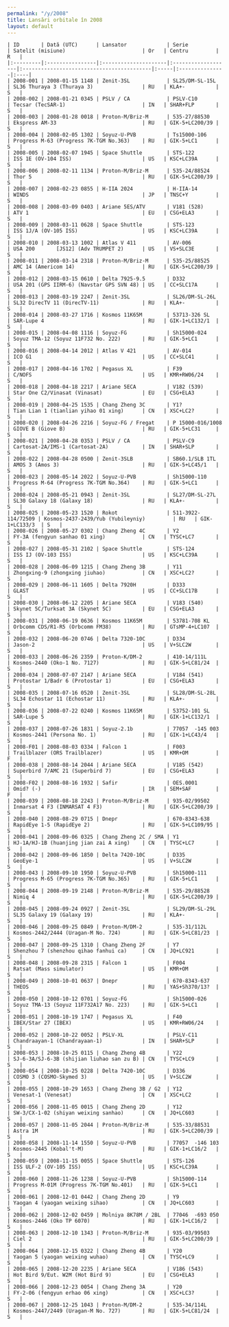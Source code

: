 ```yaml
---
permalink: "/y/2008"
title: Lansări orbitale în 2008
layout: default
---
```


    | ID       | Dată (UTC)      | Lansator             | Serie              | Satelit (misiune)                         | Or   | Centru         | R   |
    |:---------|:----------------|:---------------------|:-------------------|:------------------------------------------|:-----|:---------------|:----|
    | 2008-001 | 2008-01-15 1148 | Zenit-3SL            | SL25/DM-SL-15L     | SL36 Thuraya 3 (Thuraya 3)                | RU   | KLA+-          | S   |
    | 2008-002 | 2008-01-21 0345 | PSLV / CA            | PSLV-C10           | Tecsar (TecSAR-1)                         | IN   | SHAR+FLP       | S   |
    | 2008-003 | 2008-01-28 0018 | Proton-M/Briz-M      | 535-27/88530       | Ekspress AM-33                            | RU   | GIK-5+LC200/39 | S   |
    | 2008-004 | 2008-02-05 1302 | Soyuz-U-PVB          | Ts15000-106        | Progress M-63 (Progress 7K-TGM No.363)    | RU   | GIK-5+LC1      | S   |
    | 2008-005 | 2008-02-07 1945 | Space Shuttle        | STS-122            | ISS 1E (OV-104 ISS)                       | US   | KSC+LC39A      | S   |
    | 2008-006 | 2008-02-11 1134 | Proton-M/Briz-M      | 535-24/88524       | Thor 5                                    | RU   | GIK-5+LC200/39 | S   |
    | 2008-007 | 2008-02-23 0855 | H-IIA 2024           | H-IIA-14           | WINDS                                     | JP   | TNSC+Y         | S   |
    | 2008-008 | 2008-03-09 0403 | Ariane 5ES/ATV       | V181 (528)         | ATV 1                                     | EU   | CSG+ELA3       | S   |
    | 2008-009 | 2008-03-11 0628 | Space Shuttle        | STS-123            | ISS 1J/A (OV-105 ISS)                     | US   | KSC+LC39A      | S   |
    | 2008-010 | 2008-03-13 1002 | Atlas V 411          | AV-006             | USA 200       [JS12] (Adv TRUMPET 2)      | US   | VS+SLC3E       | S   |
    | 2008-011 | 2008-03-14 2318 | Proton-M/Briz-M      | 535-25/88525       | AMC 14 (Americom 14)                      | RU   | GIK-5+LC200/39 | S   |
    | 2008-012 | 2008-03-15 0610 | Delta 7925-9.5       | D332               | USA 201 (GPS IIRM-6) (Navstar GPS SVN 48) | US   | CC+SLC17A      | S   |
    | 2008-013 | 2008-03-19 2247 | Zenit-3SL            | SL26/DM-SL-26L     | SL32 DirecTV 11 (DirecTV-11)              | RU   | KLA+-          | S   |
    | 2008-014 | 2008-03-27 1716 | Kosmos 11K65M        | 53713-326 SL       | SAR-Lupe 4                                | RU   | GIK-1+LC132/1  | S   |
    | 2008-015 | 2008-04-08 1116 | Soyuz-FG             | Sh15000-024        | Soyuz TMA-12 (Soyuz 11F732 No. 222)       | RU   | GIK-5+LC1      | S   |
    | 2008-016 | 2008-04-14 2012 | Atlas V 421          | AV-014             | ICO G1                                    | US   | CC+SLC41       | S   |
    | 2008-017 | 2008-04-16 1702 | Pegasus XL           | F39                | C/NOFS                                    | US   | KMR+RW06/24    | S   |
    | 2008-018 | 2008-04-18 2217 | Ariane 5ECA          | V182 (539)         | Star One C2/Vinasat (Vinasat)             | EU   | CSG+ELA3       | S   |
    | 2008-019 | 2008-04-25 1535 | Chang Zheng 3C       | Y1?                | Tian Lian 1 (tianlian yihao 01 xing)      | CN   | XSC+LC2?       | S   |
    | 2008-020 | 2008-04-26 2216 | Soyuz-FG / Fregat    | P 15000-016/1008   | GIOVE B (Giove B)                         | RU   | GIK-5+LC31     | S   |
    | 2008-021 | 2008-04-28 0353 | PSLV / CA            | PSLV-C9            | Cartosat-2A/IMS-1 (Cartosat-2A)           | IN   | SHAR+SLP       | S   |
    | 2008-022 | 2008-04-28 0500 | Zenit-3SLB           | SB60.1/SLB 1TL     | AMOS 3 (Amos 3)                           | RU   | GIK-5+LC45/1   | S   |
    | 2008-023 | 2008-05-14 2022 | Soyuz-U-PVB          | Sh15000-110        | Progress M-64 (Progress 7K-TGM No.364)    | RU   | GIK-5+LC1      | S   |
    | 2008-024 | 2008-05-21 0943 | Zenit-3SL            | SL27/DM-SL-27L     | SL30 Galaxy 18 (Galaxy 18)                | RU   | KLA+-          | S   |
    | 2008-025 | 2008-05-23 1520 | Rokot                | 511-3922-114/72509 | Kosmos-2437-2439/Yub (Yubileyniy)         | RU   | GIK-1+LC133/3  | S   |
    | 2008-026 | 2008-05-27 0302 | Chang Zheng 4C       | Y2                 | FY-3A (fengyun sanhao 01 xing)            | CN   | TYSC+LC7       | S   |
    | 2008-027 | 2008-05-31 2102 | Space Shuttle        | STS-124            | ISS IJ (OV-103 ISS)                       | US   | KSC+LC39A      | S   |
    | 2008-028 | 2008-06-09 1215 | Chang Zheng 3B       | Y11                | Zhongxing-9 (zhongxing jiuhao)            | CN   | XSC+LC2?       | S   |
    | 2008-029 | 2008-06-11 1605 | Delta 7920H          | D333               | GLAST                                     | US   | CC+SLC17B      | S   |
    | 2008-030 | 2008-06-12 2205 | Ariane 5ECA          | V183 (540)         | Skynet 5C/Turksat 3A (Skynet 5C)          | EU   | CSG+ELA3       | S   |
    | 2008-031 | 2008-06-19 0636 | Kosmos 11K65M        | 53781-708 KL       | Orbcomm CDS/R1-R5 (Orbcomm FM38)          | RU   | GTsMP-4+LC107  | S   |
    | 2008-032 | 2008-06-20 0746 | Delta 7320-10C       | D334               | Jason-2                                   | US   | V+SLC2W        | S   |
    | 2008-033 | 2008-06-26 2359 | Proton-K/DM-2        | 410-14/111L        | Kosmos-2440 (Oko-1 No. 7127)              | RU   | GIK-5+LC81/24  | S   |
    | 2008-034 | 2008-07-07 2147 | Ariane 5ECA          | V184 (541)         | Protostar 1/Badr 6 (Protostar 1)          | EU   | CSG+ELA3       | S   |
    | 2008-035 | 2008-07-16 0520 | Zenit-3SL            | SL28/DM-SL-28L     | SL34 Echostar 11 (Echostar 11)            | RU   | KLA+-          | S   |
    | 2008-036 | 2008-07-22 0240 | Kosmos 11K65M        | 53752-101 SL       | SAR-Lupe 5                                | RU   | GIK-1+LC132/1  | S   |
    | 2008-037 | 2008-07-26 1831 | Soyuz-2.1b           | 77057  -145 003    | Kosmos-2441 (Persona No. 1)               | RU   | GIK-1+LC43/4   | S   |
    | 2008-F01 | 2008-08-03 0334 | Falcon 1             | F003               | Trailblazer (ORS Trailblazer)             | US   | KMR+OM         | F   |
    | 2008-038 | 2008-08-14 2044 | Ariane 5ECA          | V185 (542)         | Superbird 7/AMC 21 (Superbird 7)          | EU   | CSG+ELA3       | S   |
    | 2008-F02 | 2008-08-16 1932 | Safir                | OES.0001           | Omid? (-)                                 | IR   | SEM+SAF        | F   |
    | 2008-039 | 2008-08-18 2243 | Proton-M/Briz-M      | 935-02/99502       | Inmarsat 4 F3 (INMARSAT 4 F3)             | RU   | GIK-5+LC200/39 | S   |
    | 2008-040 | 2008-08-29 0715 | Dnepr                | 670-8343-638       | RapidEye 1-5 (RapidEye 2)                 | RU   | GIK-5+LC109/95 | S   |
    | 2008-041 | 2008-09-06 0325 | Chang Zheng 2C / SMA | Y1                 | HJ-1A/HJ-1B (huanjing jian zai A xing)    | CN   | TYSC+LC7       | S   |
    | 2008-042 | 2008-09-06 1850 | Delta 7420-10C       | D335               | GeoEye-1                                  | US   | V+SLC2W        | S   |
    | 2008-043 | 2008-09-10 1950 | Soyuz-U-PVB          | Sh15000-111        | Progress M-65 (Progress 7K-TGM No.365)    | RU   | GIK-5+LC1      | S   |
    | 2008-044 | 2008-09-19 2148 | Proton-M/Briz-M      | 535-29/88528       | Nimiq 4                                   | RU   | GIK-5+LC200/39 | S   |
    | 2008-045 | 2008-09-24 0927 | Zenit-3SL            | SL29/DM-SL-29L     | SL35 Galaxy 19 (Galaxy 19)                | RU   | KLA+-          | S   |
    | 2008-046 | 2008-09-25 0849 | Proton-M/DM-2        | 535-31/112L        | Kosmos-2442/2444 (Uragan-M No. 724)       | RU   | GIK-5+LC81/23  | S   |
    | 2008-047 | 2008-09-25 1310 | Chang Zheng 2F       | Y7                 | Shenzhou 7 (shenzhou qihao fanhui ca)     | CN   | JQ+LC921       | S   |
    | 2008-048 | 2008-09-28 2315 | Falcon 1             | F004               | Ratsat (Mass simulator)                   | US   | KMR+OM         | S   |
    | 2008-049 | 2008-10-01 0637 | Dnepr                | 670-8343-637       | THEOS                                     | RU   | YAS+Sh370/13?  | S   |
    | 2008-050 | 2008-10-12 0701 | Soyuz-FG             | Sh15000-026        | Soyuz TMA-13 (Soyuz 11F732A17 No. 223)    | RU   | GIK-5+LC1      | S   |
    | 2008-051 | 2008-10-19 1747 | Pegasus XL           | F40                | IBEX/Star 27 (IBEX)                       | US   | KMR+RW06/24    | S   |
    | 2008-052 | 2008-10-22 0052 | PSLV-XL              | PSLV-C11           | Chandraayan-1 (Chandrayaan-1)             | IN   | SHAR+SLP       | S   |
    | 2008-053 | 2008-10-25 0115 | Chang Zheng 4B       | Y22                | SJ-6-3A/SJ-6-3B (shijian liuhao san zu B) | CN   | TYSC+LC9       | S   |
    | 2008-054 | 2008-10-25 0228 | Delta 7420-10C       | D336               | COSMO 3 (COSMO-Skymed 3)                  | US   | V+SLC2W        | S   |
    | 2008-055 | 2008-10-29 1653 | Chang Zheng 3B / G2  | Y12                | Venesat-1 (Venesat)                       | CN   | XSC+LC2        | S   |
    | 2008-056 | 2008-11-05 0015 | Chang Zheng 2D       | Y12                | SW-3/CX-1-02 (shiyan weixing sanhao)      | CN   | JQ+LC603       | S   |
    | 2008-057 | 2008-11-05 2044 | Proton-M/Briz-M      | 535-33/88531       | Astra 1M                                  | RU   | GIK-5+LC200/39 | S   |
    | 2008-058 | 2008-11-14 1550 | Soyuz-U-PVB          | 77057  -146 103    | Kosmos-2445 (Kobal't-M)                   | RU   | GIK-1+LC16/2   | S   |
    | 2008-059 | 2008-11-15 0055 | Space Shuttle        | STS-126            | ISS ULF-2 (OV-105 ISS)                    | US   | KSC+LC39A      | S   |
    | 2008-060 | 2008-11-26 1238 | Soyuz-U-PVB          | Sh15000-114        | Progress M-01M (Progress 7K-TGM No.401)   | RU   | GIK-5+LC1      | S   |
    | 2008-061 | 2008-12-01 0442 | Chang Zheng 2D       | Y9                 | Yaogan 4 (yaogan weixing sihao)           | CN   | JQ+LC603       | S   |
    | 2008-062 | 2008-12-02 0459 | Molniya 8K78M / 2BL  | 77046  -693 050    | Kosmos-2446 (Oko TP 6070)                 | RU   | GIK-1+LC16/2   | S   |
    | 2008-063 | 2008-12-10 1343 | Proton-M/Briz-M      | 935-03/99503       | Ciel 2                                    | RU   | GIK-5+LC200/39 | S   |
    | 2008-064 | 2008-12-15 0322 | Chang Zheng 4B       | Y20                | Yaogan 5 (yaogan weixing wuhao)           | CN   | TYSC+LC9       | S   |
    | 2008-065 | 2008-12-20 2235 | Ariane 5ECA          | V186 (543)         | Hot Bird 9/Eut. W2M (Hot Bird 9)          | EU   | CSG+ELA3       | S   |
    | 2008-066 | 2008-12-23 0054 | Chang Zheng 3A       | Y20                | FY-2-06 (fengyun erhao 06 xing)           | CN   | XSC+LC3?       | S   |
    | 2008-067 | 2008-12-25 1043 | Proton-M/DM-2        | 535-34/114L        | Kosmos-2447/2449 (Uragan-M No. 727)       | RU   | GIK-5+LC81/24  | S   |

